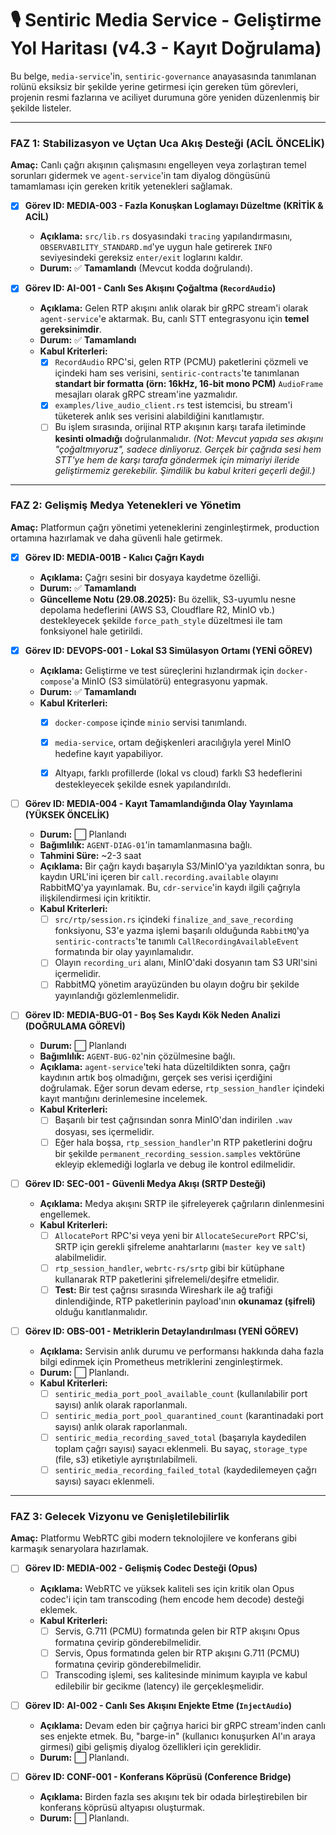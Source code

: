# 🎙️ Sentiric Media Service - Geliştirme Yol Haritası (v4.3 - Kayıt Doğrulama)

Bu belge, `media-service`'in, `sentiric-governance` anayasasında tanımlanan rolünü eksiksiz bir şekilde yerine getirmesi için gereken tüm görevleri, projenin resmi fazlarına ve aciliyet durumuna göre yeniden düzenlenmiş bir şekilde listeler.

---

### **FAZ 1: Stabilizasyon ve Uçtan Uca Akış Desteği (ACİL ÖNCELİK)**

**Amaç:** Canlı çağrı akışının çalışmasını engelleyen veya zorlaştıran temel sorunları gidermek ve `agent-service`'in tam diyalog döngüsünü tamamlaması için gereken kritik yetenekleri sağlamak.

-   [x] **Görev ID: MEDIA-003 - Fazla Konuşkan Loglamayı Düzeltme (KRİTİK & ACİL)**
    -   **Açıklama:** `src/lib.rs` dosyasındaki `tracing` yapılandırmasını, `OBSERVABILITY_STANDARD.md`'ye uygun hale getirerek `INFO` seviyesindeki gereksiz `enter/exit` loglarını kaldır.
    -   **Durum:** ✅ **Tamamlandı** (Mevcut kodda doğrulandı).

-   [x] **Görev ID: AI-001 - Canlı Ses Akışını Çoğaltma (`RecordAudio`)**
    -   **Açıklama:** Gelen RTP akışını anlık olarak bir gRPC stream'i olarak `agent-service`'e aktarmak. Bu, canlı STT entegrasyonu için **temel gereksinimdir**.
    -   **Durum:** ✅ **Tamamlandı**
    -   **Kabul Kriterleri:**
        -   [x] `RecordAudio` RPC'si, gelen RTP (PCMU) paketlerini çözmeli ve içindeki ham ses verisini, `sentiric-contracts`'te tanımlanan **standart bir formatta (örn: 16kHz, 16-bit mono PCM)** `AudioFrame` mesajları olarak gRPC stream'ine yazmalıdır.
        -   [x] `examples/live_audio_client.rs` test istemcisi, bu stream'i tüketerek anlık ses verisini alabildiğini kanıtlamıştır.
        -   [ ] Bu işlem sırasında, orijinal RTP akışının karşı tarafa iletiminde **kesinti olmadığı** doğrulanmalıdır. *(Not: Mevcut yapıda ses akışını "çoğaltmıyoruz", sadece dinliyoruz. Gerçek bir çağrıda sesi hem STT'ye hem de karşı tarafa göndermek için mimariyi ileride geliştirmemiz gerekebilir. Şimdilik bu kabul kriteri geçerli değil.)*
---

### **FAZ 2: Gelişmiş Medya Yetenekleri ve Yönetim**

**Amaç:** Platformun çağrı yönetimi yeteneklerini zenginleştirmek, production ortamına hazırlamak ve daha güvenli hale getirmek.

-   [x] **Görev ID: MEDIA-001B - Kalıcı Çağrı Kaydı**
    -   **Açıklama:** Çağrı sesini bir dosyaya kaydetme özelliği.
    -   **Durum:** ✅ **Tamamlandı**
    -   **Güncelleme Notu (29.08.2025):** Bu özellik, S3-uyumlu nesne depolama hedeflerini (AWS S3, Cloudflare R2, MinIO vb.) destekleyecek şekilde `force_path_style` düzeltmesi ile tam fonksiyonel hale getirildi.

-   [x] **Görev ID: DEVOPS-001 - Lokal S3 Simülasyon Ortamı (YENİ GÖREV)**
    -   **Açıklama:** Geliştirme ve test süreçlerini hızlandırmak için `docker-compose`'a MinIO (S3 simülatörü) entegrasyonu yapmak.
    -   **Durum:** ✅ **Tamamlandı**
    -   **Kabul Kriterleri:**
        -   [x] `docker-compose` içinde `minio` servisi tanımlandı.
        -   [x] `media-service`, ortam değişkenleri aracılığıyla yerel MinIO hedefine kayıt yapabiliyor.
        -   [x] Altyapı, farklı profillerde (lokal vs cloud) farklı S3 hedeflerini destekleyecek şekilde esnek yapılandırıldı.


-   [ ] **Görev ID: MEDIA-004 - Kayıt Tamamlandığında Olay Yayınlama (YÜKSEK ÖNCELİK)**
    -   **Durum:** ⬜ Planlandı
    -   **Bağımlılık:** `AGENT-DIAG-01`'in tamamlanmasına bağlı.
    -   **Tahmini Süre:** ~2-3 saat
    -   **Açıklama:** Bir çağrı kaydı başarıyla S3/MinIO'ya yazıldıktan sonra, bu kaydın URL'ini içeren bir `call.recording.available` olayını RabbitMQ'ya yayınlamak. Bu, `cdr-service`'in kaydı ilgili çağrıyla ilişkilendirmesi için kritiktir.
    -   **Kabul Kriterleri:**
        -   [ ] `src/rtp/session.rs` içindeki `finalize_and_save_recording` fonksiyonu, S3'e yazma işlemi başarılı olduğunda `RabbitMQ`'ya `sentiric-contracts`'te tanımlı `CallRecordingAvailableEvent` formatında bir olay yayınlamalıdır.
        -   [ ] Olayın `recording_uri` alanı, MinIO'daki dosyanın tam S3 URI'sini içermelidir.
        -   [ ] RabbitMQ yönetim arayüzünden bu olayın doğru bir şekilde yayınlandığı gözlemlenmelidir.

-   [ ] **Görev ID: MEDIA-BUG-01 - Boş Ses Kaydı Kök Neden Analizi (DOĞRULAMA GÖREVİ)**
    -   **Durum:** ⬜ Planlandı
    -   **Bağımlılık:** `AGENT-BUG-02`'nin çözülmesine bağlı.
    -   **Açıklama:** `agent-service`'teki hata düzeltildikten sonra, çağrı kaydının artık boş olmadığını, gerçek ses verisi içerdiğini doğrulamak. Eğer sorun devam ederse, `rtp_session_handler` içindeki kayıt mantığını derinlemesine incelemek.
    -   **Kabul Kriterleri:**
        -   [ ] Başarılı bir test çağrısından sonra MinIO'dan indirilen `.wav` dosyası, ses içermelidir.
        -   [ ] Eğer hala boşsa, `rtp_session_handler`'ın RTP paketlerini doğru bir şekilde `permanent_recording_session.samples` vektörüne ekleyip eklemediği loglarla ve debug ile kontrol edilmelidir.

-   [ ] **Görev ID: SEC-001 - Güvenli Medya Akışı (SRTP Desteği)**
    -   **Açıklama:** Medya akışını SRTP ile şifreleyerek çağrıların dinlenmesini engellemek.
    -   **Kabul Kriterleri:**
        -   [ ] `AllocatePort` RPC'si veya yeni bir `AllocateSecurePort` RPC'si, SRTP için gerekli şifreleme anahtarlarını (`master key` ve `salt`) alabilmelidir.
        -   [ ] `rtp_session_handler`, `webrtc-rs/srtp` gibi bir kütüphane kullanarak RTP paketlerini şifrelemeli/deşifre etmelidir.
        -   [ ] **Test:** Bir test çağrısı sırasında Wireshark ile ağ trafiği dinlendiğinde, RTP paketlerinin payload'ının **okunamaz (şifreli)** olduğu kanıtlanmalıdır.

-   [ ] **Görev ID: OBS-001 - Metriklerin Detaylandırılması (YENİ GÖREV)**
    -   **Açıklama:** Servisin anlık durumu ve performansı hakkında daha fazla bilgi edinmek için Prometheus metriklerini zenginleştirmek.
    -   **Durum:** ⬜ Planlandı.
    -   **Kabul Kriterleri:**
        -   [ ] `sentiric_media_port_pool_available_count` (kullanılabilir port sayısı) anlık olarak raporlanmalı.
        -   [ ] `sentiric_media_port_pool_quarantined_count` (karantinadaki port sayısı) anlık olarak raporlanmalı.
        -   [ ] `sentiric_media_recording_saved_total` (başarıyla kaydedilen toplam çağrı sayısı) sayacı eklenmeli. Bu sayaç, `storage_type` (file, s3) etiketiyle ayrıştırılabilmeli.
        -   [ ] `sentiric_media_recording_failed_total` (kaydedilemeyen çağrı sayısı) sayacı eklenmeli.

---

### **FAZ 3: Gelecek Vizyonu ve Genişletilebilirlik**

**Amaç:** Platformu WebRTC gibi modern teknolojilere ve konferans gibi karmaşık senaryolara hazırlamak.

-   [ ] **Görev ID: MEDIA-002 - Gelişmiş Codec Desteği (Opus)**
    -   **Açıklama:** WebRTC ve yüksek kaliteli ses için kritik olan Opus codec'i için tam transcoding (hem encode hem decode) desteği eklemek.
    -   **Kabul Kriterleri:**
        -   [ ] Servis, G.711 (PCMU) formatında gelen bir RTP akışını Opus formatına çevirip gönderebilmelidir.
        -   [ ] Servis, Opus formatında gelen bir RTP akışını G.711 (PCMU) formatına çevirip gönderebilmelidir.
        -   [ ] Transcoding işlemi, ses kalitesinde minimum kayıpla ve kabul edilebilir bir gecikme (latency) ile gerçekleşmelidir.

-   [ ] **Görev ID: AI-002 - Canlı Ses Akışını Enjekte Etme (`InjectAudio`)**
    -   **Açıklama:** Devam eden bir çağrıya harici bir gRPC stream'inden canlı ses enjekte etmek. Bu, "barge-in" (kullanıcı konuşurken AI'ın araya girmesi) gibi gelişmiş diyalog özellikleri için gereklidir.
    -   **Durum:** ⬜ Planlandı.

-   [ ] **Görev ID: CONF-001 - Konferans Köprüsü (Conference Bridge)**
    -   **Açıklama:** Birden fazla ses akışını tek bir odada birleştirebilen bir konferans köprüsü altyapısı oluşturmak.
    -   **Durum:** ⬜ Planlandı.